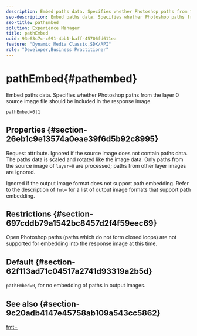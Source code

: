 ```yaml
---
description: Embed paths data. Specifies whether Photoshop paths from the layer 0 source image file should be included in the response image.
seo-description: Embed paths data. Specifies whether Photoshop paths from the layer 0 source image file should be included in the response image.
seo-title: pathEmbed
solution: Experience Manager
title: pathEmbed
uuid: 93e63c7c-c091-4bb1-baff-45706fd611ea
feature: "Dynamic Media Classic,SDK/API"
role: "Developer,Business Practitioner"
---
```


# pathEmbed{#pathembed}

Embed paths data. Specifies whether Photoshop paths from the layer 0 source image file should be included in the response image.

 `pathEmbed=0|1`

## Properties {#section-26eb1c9e13574a0eae39f6d5b92c8995}

Request attribute. Ignored if the source image does not contain paths data. The paths data is scaled and rotated like the image data. Only paths from the source image of `layer=0` are processed; paths from other layer images are ignored.

Ignored if the output image format does not support path embedding. Refer to the description of `fmt=` for a list of output image formats that support path embedding.

## Restrictions {#section-697cddb79a1542bc8457d2f4f59eec69}

Open Photoshop paths (paths which do not form closed loops) are not supported for embedding into the response image at this time.

## Default {#section-62f113ad71c04517a2741d93319a2b5d}

`pathEmbed=0`, for no embedding of paths in output images.

## See also {#section-9c20adb4147e45758ab109a543cc5862}

[fmt=](../../../../../is-api/http-ref/image-serving-api-ref/c-http-protocol-reference/c-command-reference/r-is-http-fmt.md#reference-cdf10043423b45ba9fe15157fb3ae37a) 
